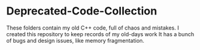 # Deprecated-Code-Collection
These folders contain my old C++ code, full of chaos and mistakes.
I created this repository to keep records of my old-days work
It has a bunch of bugs and design issues, like memory fragmentation.
